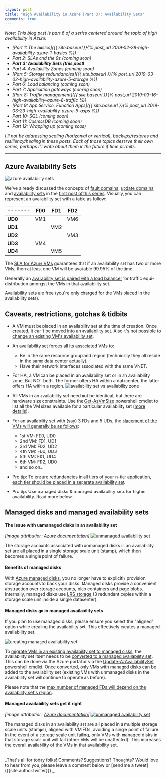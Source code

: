 ```yaml
---
layout: post
title: "High Availability in Azure (Part 3): Availability Sets"
comments: true
---
```

_Note: This blog post is part 6 of a series centered around the topic of high availability in Azure:_

* _[Part 1: The basics]({{ site.baseurl }}{% post_url 2019-02-28-high-availability-azure-1-basics %})_
* _Part 2: SLAs and the 9s (coming soon)_
* _**Part 3: Availability Sets (this post)**_
* _Part 4: Availability Zones (coming soon)_
* _[Part 5: Storage redundancies]({{ site.baseurl }}{% post_url 2019-03-02-high-availability-azure-5-storage %})_
* _Part 6: Load balancing (coming soon)_
* _Part 7: Application gateways (coming soon)_
* _[Part 8: Traffic management]({{ site.baseurl }}{% post_url 2019-03-16-high-availability-azure-8-traffic %})_
* _[Part 9: App Service, Function Apps]({{ site.baseurl }}{% post_url 2019-03-23-high-availability-azure-9-apps %})_
* _Part 10: SQL (coming soon)_
* _Part 11: CosmosDB (coming soon)_
* _Part 12: Wrapping up (coming soon)_

_I'll not be addressing scaling (horizontal or vertical), backups/restores and resiliency/healing in these posts. Each of those topics deserve their own series, perhaps I'll write about them in the future if time permits._

---

## Azure Availability Sets

![azure availability sets](../../../images/19-azure-availability-set.png)

We've already discussed the concepts of [fault domains](https://docs.microsoft.com/en-us/azure/virtual-machines/windows/regions-and-availability#fault-domains), [update domains](https://docs.microsoft.com/en-us/azure/virtual-machines/windows/regions-and-availability#update-domains) and [availability sets](https://docs.microsoft.com/en-us/azure/virtual-machines/windows/regions-and-availability#availability-sets) in the [first post of this series](../../../2019/02/28/high-availability-azure-1-basics.html#fault-domain-physical-server-rack). Visually, you can represent an availability set with a table as follow:

-------|FD0|FD1|FD2
-------|---|---|---
**UD0**|VM1|   |VM6
**UD1**|   |VM2|
**UD2**|   |   |VM3
**UD3**|VM4|   |
**UD4**|   |VM5|

The [SLA for Azure VMs](https://azure.microsoft.com/en-in/support/legal/sla/virtual-machines/v1_8/) guarantees that if an availability set has two or more VMs, then at least one VM will be available 99.95% of the time.

Generally an [availability set is paired with a load balancer](https://docs.microsoft.com/en-us/azure/virtual-machines/windows/manage-availability#combine-a-load-balancer-with-availability-sets) for traffic equi-distribution amongst the VMs in that availability set.

Availability sets are free (you're only charged for the VMs placed in the availability sets).

## Caveats, restrictions, gotchas & tidbits

* A VM must be placed in an availability set at the time of creation. Once created, it can't be moved into an availability set. Also it's [not possible to change an existing VM's availability set](https://docs.microsoft.com/en-us/azure/virtual-machines/windows/change-availability-set).

* An availability set forces all its associated VMs to:
  * Be in the same resource group and region (technically they all reside in the same data center actually).
  * Have their network interfaces associated with the same VNET.

* For HA, a VM can be placed in an availability set or in an availability zone. But NOT both. The former offers HA within a datacenter, the latter offers HA within a region.
![availability set vs availability zone](../../../images/20-azure-avset-vs-avzone.jpg)

* All VMs in an availability set need not be identical, but there are hardware size constraints. Use the [Get-AzVmSize](https://docs.microsoft.com/en-us/powershell/module/az.compute/get-azvmsize?view=azps-1.6.0) powershell cmdlet to list all the VM sizes available for a particular availability set ([more details](https://docs.microsoft.com/en-us/azure/virtual-machines/windows/tutorial-availability-sets#check-for-available-vm-sizes)).

* For an availability set with (say) 3 FDs and 5 UDs, the [placement of the VMs will generally be as follows](https://blogs.msdn.microsoft.com/plankytronixx/2015/05/01/azure-exam-prep-fault-domains-and-update-domains/):
  * 1st VM: FD0, UD0
  * 2nd VM: FD1, UD1
  * 3rd VM: FD2, UD2
  * 4th VM: FD0, UD3
  * 5th VM: FD1, UD4
  * 6th VM: FD2, UD0
  * and so on...

* Pro tip: To ensure redundancies in all tiers of your n-tier application, [each tier should be placed in a separate availability set](https://docs.microsoft.com/en-us/azure/virtual-machines/windows/manage-availability#configure-each-application-tier-into-separate-availability-sets).

* Pro tip: Use managed disks & managed availability sets for higher availability. Read more below.

## Managed disks and managed availability sets

#### The issue with unmanaged disks in an availability set

_[image attribution: [Azure documentation](https://docs.microsoft.com/en-us/azure/virtual-machines/windows/manage-availability)]_
[![unmanaged availability set](../../../images/21-azure-av-set-unmanaged-disks.jpg)](https://docs.microsoft.com/en-us/azure/virtual-machines/windows/manage-availability?#use-managed-disks-for-vms-in-an-availability-set)

The storage accounts associated with unmanaged disks in an availability set are all placed in a single storage scale unit (stamp), which then becomes a single point of failure.

#### Benefits of managed disks

With [Azure managed disks](https://docs.microsoft.com/en-gb/azure/virtual-machines/windows/managed-disks-overview), you no longer have to explicitly provision storage accounts to back your disks. Managed disks provide a convenient abstraction over storage accounts, blob containers and page blobs. Internally, managed disks use [LRS storage](../../../2019/03/02/high-availability-azure-5-storage.html#lrs-locally-redundant-storage) (3 redundant copies within a storage scale unit inside a single datacenter).

#### Managed disks go in managed availability sets

If you plan to use managed disks, please ensure you select the "aligned" option while creating the availability set. This effectively creates a managed availability set.

![creating managed availability set](../../../images/20-azure-managed-availability-set.jpg)

To [migrate VMs in an existing availability set to managed disks](https://docs.microsoft.com/en-gb/azure/virtual-machines/windows/migrate-to-managed-disks), the availability set itself needs to be [converted to a managed availability set](https://docs.microsoft.com/en-gb/azure/virtual-machines/windows/convert-unmanaged-to-managed-disks). This can be done via the Azure portal or via the [Update-AzAvailabilitySet](https://docs.microsoft.com/en-us/powershell/module/az.compute/update-azavailabilityset?view=azps-1.6.0) powershell cmdlet. Once converted, only VMs with managed disks can be added to the availability set (existing VMs with unmanaged disks in the availability set will continue to operate as before).

Please note that the [max number of managed FDs will depend on the availability set's region](https://docs.microsoft.com/en-us/azure/virtual-machines/windows/manage-availability#number-of-fault-domains-per-region).

#### Managed availability sets get it right

_[image attribution: [Azure documentation](https://docs.microsoft.com/en-us/azure/virtual-machines/windows/manage-availability)]_
[![unmanaged availability set](../../../images/22-azure-av-set-managed-disks.jpg)](https://docs.microsoft.com/en-us/azure/virtual-machines/windows/manage-availability?#use-managed-disks-for-vms-in-an-availability-set)

The managed disks in an availability set are all placed in a multiple storage scale units (stamps), aligned with VM FDs, avoiding a single point of failure. In the event of a storage scale unit failing, only VMs with managed disks in that storage scale unit will fail (other VMs will be unaffected). This increases the overall availability of the VMs in that availability set.

<br>
_That's all for today folks! Comments? Suggestions? Thoughts? Would love to hear from you, please leave a comment below or [send me a tweet]({{site.author.twitter}})._

